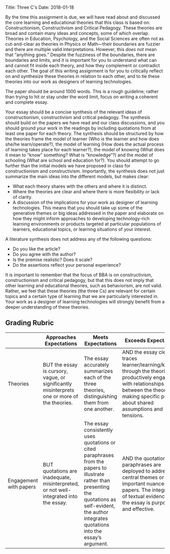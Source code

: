 Title: Three C's
Date: 2018-01-18

By the time this assignment is due, we will have read about and discussed the core learning and educational theories that this class is based on: Constructionism, Constructivism and Critical Pedagogy. These theories are broad and contain many ideas and concepts, some of which overlap. Theories in Education, Psychology, and the Social Sciences are often not as cut-and-clear as theories in Physics or Math—their boundaries are fuzzier and there are multiple valid interpretations. However, this *does not* mean that “anything goes.” Despite the fuzziness of the boundaries, there are boundaries and limits, and it is important for you to understand what can and cannot fit inside each theory, and how they complement or contradict each other. The goal of this writing assignment is for you to critically reflect on and synthesize these theories in relation to each other, and to tie these theories into our work as designers of learning technologies.

The paper should be around 1000 words. This is a rough guideline; rather than trying to hit or stay under the word limit, focus on writing a coherent and complete essay.

Your essay should be a concise synthesis of the relevant ideas of constructionism, constructivism and critical pedagogy. The synthesis should build on the papers we have read and our class discussions, and you should ground your work in the readings by including quotations from at least one paper for each theory. The synthesis should be structured by how the theories frame the model of learner (Who is the learner and how does she/he learn/operate?), the model of learning (How does the actual process of learning takes place for each learner?), the model of knowing (What does it mean to “know” something? What is “knowledge”?) and the model of schooling (What are school and education for?). You should attempt to go further than the initial models we have proposed in class for constructionism and constructivism. Importantly, the synthesis does not just summarize the main ideas into the different models, but makes clear:

* What each theory shares with the others and where it is distinct.
* Where the theories are clear and where there is more flexibility or lack of clarity.
* A discussion of the implications for your work as designer of learning technologies. This means that you should take up some of the generative themes or big ideas addressed in the paper and elaborate on how they might inform approaches to developing technology-rich learning environments or products targeted at particular populations of learners, educational topics, or learning situations of your interest.

A literature synthesis does not address any of the following questions:

* Do you like the article?
* Do you agree with the author?
* Is the premise realistic? Does it scale?
* Do the assertions reflect your personal experience?

It is important to remember that the focus of BBA is on constructivism, constructionism and critical pedagogy, but that this does not imply that other learning and educational theories, such as behaviorism, are not valid. Rather, we feel that these theories (the three Cs) are relevant for certain topics and a certain type of learning that we are particularly interested in. Your work as a designer of  learning technologies will strongly benefit from a deeper understanding of these theories.

## Grading Rubric
| | Approaches Expectations | Meets Expectations | Exceeds Expectations |
|-|-------------------------|--------------------|----------------------|
|Theories|BUT the essay is cursory, vague, or  significantly misinterprets one or more of the theories.|The essay accurately summarizes each of the three theories, distinguishing them from one another.|AND the essay clearly traces learner/learning/knowing through the theories and productively engages with relationships between the theories, making specific points about shared assumptions and tensions.|
|Engagement with papers|BUT quotations are inadequate, misinterpreted, or not well-integrated into the essay.|The essay consistently uses quotations or cited paraphrases from the papers to illustrate rather than presenting the quotations as self-evident, the author integrates quotations into the essay’s argument.|AND the quotations/ paraphrases are deployed to address central themes or important nuances of the papers. The integration of  textual evidence into the essay is purposeful and effective.|
